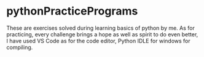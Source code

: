 # pythonPracticePrograms
These are exercises solved during learning basics of python by me. As for practicing, every challenge brings a hope as well as spirit to do even better, I have used VS Code as for the code editor, Python IDLE for windows for compiling.
